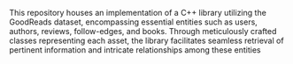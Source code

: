 This repository houses an implementation of a C++ library utilizing the GoodReads dataset, encompassing essential entities such as users, authors, reviews, follow-edges, and books. Through meticulously crafted classes representing each asset, the library facilitates seamless retrieval of pertinent information and intricate relationships among these entities
